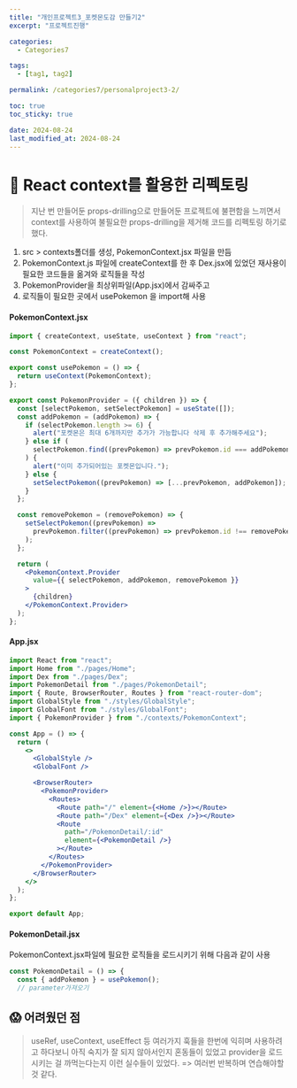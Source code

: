 ```yaml
---
title: "개인프로젝트3_포켓몬도감 만들기2"
excerpt: "프로젝트진행"

categories:
  - Categories7

tags:
  - [tag1, tag2]

permalink: /categories7/personalproject3-2/

toc: true
toc_sticky: true

date: 2024-08-24
last_modified_at: 2024-08-24
---
```


>

# 🌟 React context를 활용한 리펙토링

> 지난 번 만들어둔 props-drilling으로 만들어둔 프로젝트에 불편함을 느끼면서 context를 사용하여 불필요한 props-drilling을 제거해 코드를 리펙토링 하기로 했다.

1. src > contexts폴더를 생성, PokemonContext.jsx 파일을 만듬
2. PokemonContext.js 파일에 createContext를 한 후 Dex.jsx에 있었던 재사용이 필요한 코드들을 옮겨와 로직들을 작성
3. PokemonProvider을 최상위파일(App.jsx)에서 감싸주고
4. 로직들이 필요한 곳에서 usePokemon 을 import해 사용

#### PokemonContext.jsx

```jsx
import { createContext, useState, useContext } from "react";

const PokemonContext = createContext();

export const usePokemon = () => {
  return useContext(PokemonContext);
};

export const PokemonProvider = ({ children }) => {
  const [selectPokemon, setSelectPokemon] = useState([]);
  const addPokemon = (addPokemon) => {
    if (selectPokemon.length >= 6) {
      alert("포켓몬은 최대 6개까지만 추가가 가능합니다 삭제 후 추가해주세요");
    } else if (
      selectPokemon.find((prevPokemon) => prevPokemon.id === addPokemon.id)
    ) {
      alert("이미 추가되어있는 포켓몬입니다.");
    } else {
      setSelectPokemon((prevPokemon) => [...prevPokemon, addPokemon]);
    }
  };

  const removePokemon = (removePokemon) => {
    setSelectPokemon((prevPokemon) =>
      prevPokemon.filter((prevPokemon) => prevPokemon.id !== removePokemon.id)
    );
  };

  return (
    <PokemonContext.Provider
      value={{ selectPokemon, addPokemon, removePokemon }}
    >
      {children}
    </PokemonContext.Provider>
  );
};
```

#### App.jsx

```jsx
import React from "react";
import Home from "./pages/Home";
import Dex from "./pages/Dex";
import PokemonDetail from "./pages/PokemonDetail";
import { Route, BrowserRouter, Routes } from "react-router-dom";
import GlobalStyle from "./styles/GlobalStyle";
import GlobalFont from "./styles/GlobalFont";
import { PokemonProvider } from "./contexts/PokemonContext";

const App = () => {
  return (
    <>
      <GlobalStyle />
      <GlobalFont />

      <BrowserRouter>
        <PokemonProvider>
          <Routes>
            <Route path="/" element={<Home />}></Route>
            <Route path="/Dex" element={<Dex />}></Route>
            <Route
              path="/PokemonDetail/:id"
              element={<PokemonDetail />}
            ></Route>
          </Routes>
        </PokemonProvider>
      </BrowserRouter>
    </>
  );
};

export default App;
```

#### PokemonDetail.jsx

PokemonContext.jsx파일에 필요한 로직들을 로드시키기 위해 다음과 같이 사용

```jsx
const PokemonDetail = () => {
  const { addPokemon } = usePokemon();
  // parameter가져오기
```

## 😱 어려웠던 점

> useRef, useContext, useEffect 등 여러가지 훅들을 한번에 익히며 사용하려고 하다보니 아직 숙지가 잘 되지 않아서인지 혼동들이 있었고 provider을 로드 시키는 걸 까먹는다는지 이런 실수들이 있었다.
> => 여러번 반복하며 연습해야할 것 같다.

